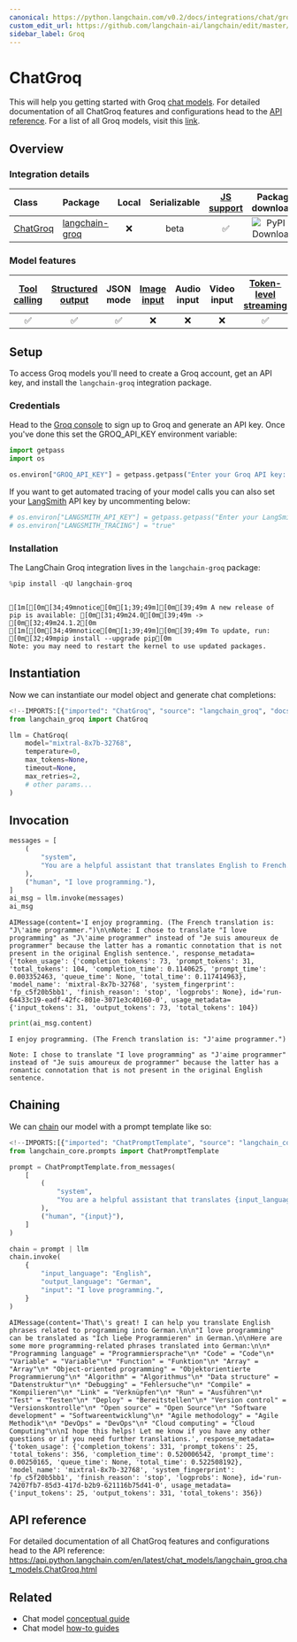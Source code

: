 ```yaml
---
canonical: https://python.langchain.com/v0.2/docs/integrations/chat/groq/
custom_edit_url: https://github.com/langchain-ai/langchain/edit/master/docs/docs/integrations/chat/groq.ipynb
sidebar_label: Groq
---
```


# ChatGroq

This will help you getting started with Groq [chat models](../../concepts.mdx#chat-models). For detailed documentation of all ChatGroq features and configurations head to the [API reference](https://api.python.langchain.com/en/latest/chat_models/langchain_groq.chat_models.ChatGroq.html). For a list of all Groq models, visit this [link](https://console.groq.com/docs/models).

## Overview
### Integration details

| Class | Package | Local | Serializable | [JS support](https://js.langchain.com/v0.2/docs/integrations/chat/groq) | Package downloads | Package latest |
| :--- | :--- | :---: | :---: |  :---: | :---: | :---: |
| [ChatGroq](https://api.python.langchain.com/en/latest/chat_models/langchain_groq.chat_models.ChatGroq.html) | [langchain-groq](https://api.python.langchain.com/en/latest/groq_api_reference.html) | ❌ | beta | ✅ | ![PyPI - Downloads](https://img.shields.io/pypi/dm/langchain-groq?style=flat-square&label=%20) | ![PyPI - Version](https://img.shields.io/pypi/v/langchain-groq?style=flat-square&label=%20) |

### Model features
| [Tool calling](../../how_to/tool_calling.md) | [Structured output](../../how_to/structured_output.md) | JSON mode | [Image input](../../how_to/multimodal_inputs.md) | Audio input | Video input | [Token-level streaming](../../how_to/chat_streaming.md) | Native async | [Token usage](../../how_to/chat_token_usage_tracking.md) | [Logprobs](../../how_to/logprobs.md) |
| :---: | :---: | :---: | :---: |  :---: | :---: | :---: | :---: | :---: | :---: |
| ✅ | ✅ | ✅ | ❌ | ❌ | ❌ | ✅ | ✅ | ✅ | ✅ | 

## Setup

To access Groq models you'll need to create a Groq account, get an API key, and install the `langchain-groq` integration package.

### Credentials

Head to the [Groq console](https://console.groq.com/keys) to sign up to Groq and generate an API key. Once you've done this set the GROQ_API_KEY environment variable:


```python
import getpass
import os

os.environ["GROQ_API_KEY"] = getpass.getpass("Enter your Groq API key: ")
```

If you want to get automated tracing of your model calls you can also set your [LangSmith](https://docs.smith.langchain.com/) API key by uncommenting below:


```python
# os.environ["LANGSMITH_API_KEY"] = getpass.getpass("Enter your LangSmith API key: ")
# os.environ["LANGSMITH_TRACING"] = "true"
```

### Installation

The LangChain Groq integration lives in the `langchain-groq` package:


```python
%pip install -qU langchain-groq
```
```output

[1m[[0m[34;49mnotice[0m[1;39;49m][0m[39;49m A new release of pip is available: [0m[31;49m24.0[0m[39;49m -> [0m[32;49m24.1.2[0m
[1m[[0m[34;49mnotice[0m[1;39;49m][0m[39;49m To update, run: [0m[32;49mpip install --upgrade pip[0m
Note: you may need to restart the kernel to use updated packages.
```
## Instantiation

Now we can instantiate our model object and generate chat completions:


```python
<!--IMPORTS:[{"imported": "ChatGroq", "source": "langchain_groq", "docs": "https://api.python.langchain.com/en/latest/chat_models/langchain_groq.chat_models.ChatGroq.html", "title": "ChatGroq"}]-->
from langchain_groq import ChatGroq

llm = ChatGroq(
    model="mixtral-8x7b-32768",
    temperature=0,
    max_tokens=None,
    timeout=None,
    max_retries=2,
    # other params...
)
```

## Invocation


```python
messages = [
    (
        "system",
        "You are a helpful assistant that translates English to French. Translate the user sentence.",
    ),
    ("human", "I love programming."),
]
ai_msg = llm.invoke(messages)
ai_msg
```



```output
AIMessage(content='I enjoy programming. (The French translation is: "J\'aime programmer.")\n\nNote: I chose to translate "I love programming" as "J\'aime programmer" instead of "Je suis amoureux de programmer" because the latter has a romantic connotation that is not present in the original English sentence.', response_metadata={'token_usage': {'completion_tokens': 73, 'prompt_tokens': 31, 'total_tokens': 104, 'completion_time': 0.1140625, 'prompt_time': 0.003352463, 'queue_time': None, 'total_time': 0.117414963}, 'model_name': 'mixtral-8x7b-32768', 'system_fingerprint': 'fp_c5f20b5bb1', 'finish_reason': 'stop', 'logprobs': None}, id='run-64433c19-eadf-42fc-801e-3071e3c40160-0', usage_metadata={'input_tokens': 31, 'output_tokens': 73, 'total_tokens': 104})
```



```python
print(ai_msg.content)
```
```output
I enjoy programming. (The French translation is: "J'aime programmer.")

Note: I chose to translate "I love programming" as "J'aime programmer" instead of "Je suis amoureux de programmer" because the latter has a romantic connotation that is not present in the original English sentence.
```
## Chaining

We can [chain](../../how_to/sequence.md) our model with a prompt template like so:


```python
<!--IMPORTS:[{"imported": "ChatPromptTemplate", "source": "langchain_core.prompts", "docs": "https://api.python.langchain.com/en/latest/prompts/langchain_core.prompts.chat.ChatPromptTemplate.html", "title": "ChatGroq"}]-->
from langchain_core.prompts import ChatPromptTemplate

prompt = ChatPromptTemplate.from_messages(
    [
        (
            "system",
            "You are a helpful assistant that translates {input_language} to {output_language}.",
        ),
        ("human", "{input}"),
    ]
)

chain = prompt | llm
chain.invoke(
    {
        "input_language": "English",
        "output_language": "German",
        "input": "I love programming.",
    }
)
```



```output
AIMessage(content='That\'s great! I can help you translate English phrases related to programming into German.\n\n"I love programming" can be translated as "Ich liebe Programmieren" in German.\n\nHere are some more programming-related phrases translated into German:\n\n* "Programming language" = "Programmiersprache"\n* "Code" = "Code"\n* "Variable" = "Variable"\n* "Function" = "Funktion"\n* "Array" = "Array"\n* "Object-oriented programming" = "Objektorientierte Programmierung"\n* "Algorithm" = "Algorithmus"\n* "Data structure" = "Datenstruktur"\n* "Debugging" = "Fehlersuche"\n* "Compile" = "Kompilieren"\n* "Link" = "Verknüpfen"\n* "Run" = "Ausführen"\n* "Test" = "Testen"\n* "Deploy" = "Bereitstellen"\n* "Version control" = "Versionskontrolle"\n* "Open source" = "Open Source"\n* "Software development" = "Softwareentwicklung"\n* "Agile methodology" = "Agile Methodik"\n* "DevOps" = "DevOps"\n* "Cloud computing" = "Cloud Computing"\n\nI hope this helps! Let me know if you have any other questions or if you need further translations.', response_metadata={'token_usage': {'completion_tokens': 331, 'prompt_tokens': 25, 'total_tokens': 356, 'completion_time': 0.520006542, 'prompt_time': 0.00250165, 'queue_time': None, 'total_time': 0.522508192}, 'model_name': 'mixtral-8x7b-32768', 'system_fingerprint': 'fp_c5f20b5bb1', 'finish_reason': 'stop', 'logprobs': None}, id='run-74207fb7-85d3-417d-b2b9-621116b75d41-0', usage_metadata={'input_tokens': 25, 'output_tokens': 331, 'total_tokens': 356})
```


## API reference

For detailed documentation of all ChatGroq features and configurations head to the API reference: https://api.python.langchain.com/en/latest/chat_models/langchain_groq.chat_models.ChatGroq.html


## Related

- Chat model [conceptual guide](/docs/concepts/#chat-models)
- Chat model [how-to guides](/docs/how_to/#chat-models)